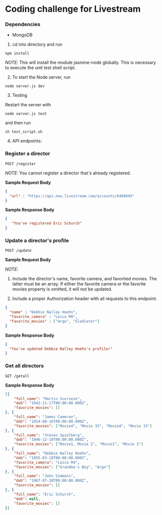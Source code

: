 # Coding challenge for Livestream

### Dependencies
- MongoDB

1) cd into directory and run
```
npm install
```
*NOTE*: This will install the module jasmine-node globally. This is necessary to 
execute the unit test shell script. 

2) To start the Node server, run
```
node server.js dev
```

3) Testing

Restart the server with 
```
node server.js test
```
and then run 
```
sh test_script.sh
```

4) API endpoints:

### Register a director

    POST /register
    
*NOTE*: You cannot register a director that's already registered. 

**Sample Request Body**

```json
{
  "url" : "https://api.new.livestream.com/accounts/6488845"
}
```


**Sample Response Body**

```json
{
   "You've registered Eric Schurch"
}
```


### Update a director's profile

    POST /update
    

**Sample Request Body**

*NOTE*: 

1. Include the director's name, favorite camera, and  favorited movies. The latter must be an array. If either the favorite camera or the favorite movies property is omitted, it will not be updated. 

2. Include a proper Authorization header with all requests to this endpoint. 

```json
{
  "name" : "Debbie Nalley Hoehn",
  "favorite_camera" : "Leica M9",
  "favorite_movies" : ["Argo", "Gladiator"]
}
```


**Sample Response Body**

```json
{
  "You've updated Debbie Nalley Hoehn's profile!"
}
```

### Get all directors

    GET /getall



**Sample Response Body**

```json
[{
    "full_name": "Martin Scorsese",
    "dob": "1942-11-17T00:00:00.000Z",
    "favorite_movies": []
}, {
    "full_name": "James Cameron",
    "dob": "1954-08-16T00:00:00.000Z",
    "favorite_movies": ["Movie4", "Movie 33", "Movie4", "Movie 33"]
}, {
    "full_name": "Steven Spielberg",
    "dob": "1946-12-18T00:00:00.000Z",
    "favorite_movies": ["Movie1, Movie 2", "Movie1", "Movie 2"]
}, {
    "full_name": "Debbie Nalley Hoehn",
    "dob": "1955-03-18T00:00:00.000Z",
    "favorite_camera": "Leica M4",
    "favorite_movies": ["Grandma's Boy", "Argo"]
}, {
    "full_name": "John Simmons",
    "dob": "1967-07-28T00:00:00.000Z",
    "favorite_movies": []
}, {
    "full_name": "Eric Schurch",
    "dob": null,
    "favorite_movies": []
}]
```